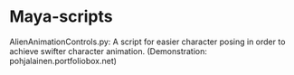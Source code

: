 # Maya-scripts

AlienAnimationControls.py:
A script for easier character posing in order to achieve swifter character animation. 
(Demonstration: pohjalainen.portfoliobox.net)

